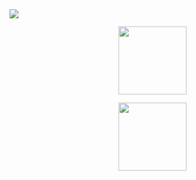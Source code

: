 <img src="https://pbs.twimg.com/media/Fgh3GzGWAAEBhlt?format=jpg&name=900x900"/>
<div>
  <p align="center">  
    <a href="https://github.com/lucaslinsl"><img height="120em" src="https://github-readme-stats.vercel.app/api/top-langs/?username=lucaslinsl&layout=compact&langs_count=7&theme=transparent"/>
  </p>
  <p align="center">
   <img height="120em" src="https://github-readme-stats.vercel.app/api username=lucaslinsl&show_icons=true&&theme=transparent&include_all_commits=true&count_private=true"/>
  </p>
</div>
